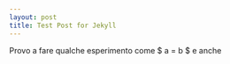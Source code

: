 ```yaml
---
layout: post
title: Test Post for Jekyll
---
```


Provo a fare qualche esperimento come $ a = b $ e anche 

<!--$$  P(x) = \int_{\Omega_{Y}} P(X,Y) dy $$-->

<!--Next you can update your site name, avatar and other options using the _config.yml file in the root of your repository (shown below :point_down:).-->

<!--![_config.yml]({{ site.baseurl }}/images/config.png)-->

<!--The easiest way to make your first post is to edit this one. Go into /_posts/ and update the Hello World markdown file. For more instructions head over to the [Jekyll Now repository](https://github.com/barryclark/jekyll-now) on GitHub.-->
